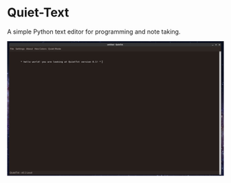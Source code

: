 # Quiet-Text
A simple Python text editor for programming and note taking. 

<img src="images/picture.png">
